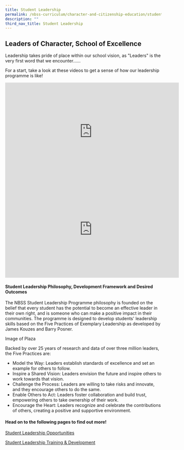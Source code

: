 ```yaml
---
title: Student Leadership
permalink: /nbss-curriculum/character-and-citizenship-education/student-leaders-at-nbss/
description: ""
third_nav_title: Student Leadership
---
```

## Leaders of Character, School of Excellence

Leadership takes pride of place within our school vision, as "Leaders" is the very first word that we encounter......

For a start, take a look at these videos to get a sense of how our leadership programme is like!

<div><iframe src="https://www.youtube.com/embed/3t08AChUFQk" width="560" height="315" frameborder="0" allowfullscreen="allowfullscreen" data-mce-fragment="1"></iframe><iframe src="https://www.youtube.com/embed/xd_MQLCV7Uc" width="560" height="315" frameborder="0" allowfullscreen="allowfullscreen" data-mce-fragment="1"></iframe></div>



#### Student Leadership Philosophy, Development Framework and Desired Outcomes

The NBSS Student Leadership Programme philosophy is founded on the belief that every student has the potential to become an effective leader in their own right, and is someone who can make a positive impact in their communities. The programme is designed to develop students' leadership skills based on the Five Practices of Exemplary Leadership as developed by James Kouzes and Barry Posner. 

Image of Plaza 

Backed by over 25 years of research and data of over three million leaders,  the Five Practices are:
* Model the Way: Leaders establish standards of excellence and set an example for others to follow.
* Inspire a Shared Vision: Leaders envision the future and inspire others to work towards that vision.
* Challenge the Process: Leaders are willing to take risks and innovate, and they encourage others to do the same.
* Enable Others to Act: Leaders foster collaboration and build trust, empowering others to take ownership of their work.
* Encourage the Heart: Leaders recognize and celebrate the contributions of others, creating a positive and supportive environment.


#### Head on to the following pages to find out more!

[Student Leadership Opportunities](/student-development/stlopp/)

[Student Leadership Training &amp; Development](/student-development/student-leadership/tnd/)